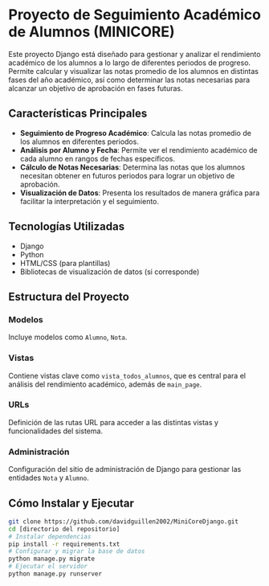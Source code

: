 # Proyecto de Seguimiento Académico de Alumnos (MINICORE)

Este proyecto Django está diseñado para gestionar y analizar el rendimiento académico de los alumnos a lo largo de diferentes periodos de progreso. Permite calcular y visualizar las notas promedio de los alumnos en distintas fases del año académico, así como determinar las notas necesarias para alcanzar un objetivo de aprobación en fases futuras.

## Características Principales

- **Seguimiento de Progreso Académico**: Calcula las notas promedio de los alumnos en diferentes periodos.
- **Análisis por Alumno y Fecha**: Permite ver el rendimiento académico de cada alumno en rangos de fechas específicos.
- **Cálculo de Notas Necesarias**: Determina las notas que los alumnos necesitan obtener en futuros periodos para lograr un objetivo de aprobación.
- **Visualización de Datos**: Presenta los resultados de manera gráfica para facilitar la interpretación y el seguimiento.

## Tecnologías Utilizadas

- Django
- Python
- HTML/CSS (para plantillas)
- Bibliotecas de visualización de datos (si corresponde)

## Estructura del Proyecto

### Modelos

Incluye modelos como `Alumno`, `Nota`.

### Vistas

Contiene vistas clave como `vista_todos_alumnos`, que es central para el análisis del rendimiento académico, además de `main_page`.

### URLs

Definición de las rutas URL para acceder a las distintas vistas y funcionalidades del sistema.

### Administración

Configuración del sitio de administración de Django para gestionar las entidades `Nota` y `Alumno`.

## Cómo Instalar y Ejecutar

```bash
git clone https://github.com/davidguillen2002/MiniCoreDjango.git
cd [directorio del repositorio]
# Instalar dependencias
pip install -r requirements.txt
# Configurar y migrar la base de datos
python manage.py migrate
# Ejecutar el servidor
python manage.py runserver
